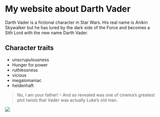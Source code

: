 # My website about Darth Vader
Darth Vader is a fictional character in Star Wars. His real name is Anikin Skywalker but he has lured by the dark side of the Force and becomes a Sith Lord with the new name Darth Vader.
## Character traits
* unscrupulousness
* Hunger for power
* ruthlessness
* vicious
* megalomaniac
* heldenhaft

> No, I am your father! – And so revealed was one of cinema’s greatest plot twists that Vader was actually Luke’s old man.

<img src="https://upload.wikimedia.org/wikipedia/commons/thumb/c/ce/SWCA_-_Darth_Vader_%2817176938316%29.jpg/800px-SWCA_-_Darth_Vader_%2817176938316%29.jpg"/>

